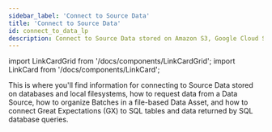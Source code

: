 ```yaml
---
sidebar_label: 'Connect to Source Data'
title: 'Connect to Source Data'
id: connect_to_data_lp
description: Connect to Source Data stored on Amazon S3, Google Cloud Storage (GCS), Microsoft Azure Blob Storage, or local filesystems.
---
```


import LinkCardGrid from '/docs/components/LinkCardGrid';
import LinkCard from '/docs/components/LinkCard';

<p class="DocItem__header-description">This is where you'll find information for connecting to Source Data stored on databases and local filesystems, how to request data from a Data Source, how to organize Batches in a file-based Data Asset, and how to connect Great Expectations (GX) to SQL tables and data returned by SQL database queries.</p>

<LinkCardGrid>
  <LinkCard topIcon label="Connect to filesystem Source Data" description="Connect to filesystem Source Data" href="/docs/guides/connecting_to_your_data/fluent/filesystem/connect_filesystem_source_data" icon="/img/connect_icon.svg" />
  <LinkCard topIcon label="Connect to in-memory Source Data using Pandas" description="Connect to in-memory Source Data using Pandas" href="/docs/guides/connecting_to_your_data/fluent/in_memory/how_to_connect_to_in_memory_data_using_pandas" icon="/img/connect_icon.svg" />
  <LinkCard topIcon label="Connect to SQL database Source Data" description="Connect to Source Data stored on SQL databases" href="/docs/guides/connecting_to_your_data/fluent/database/connect_sql_source_data" icon="/img/connect_icon.svg" />
  <LinkCard topIcon label="Manage Data Assets" description="Request data from a Data Source and organize Batches in file-based and SQL Data Assets" href="/docs/guides/connecting_to_your_data/manage_data_assets_lp" icon="/img/manage_icon.svg" />
</LinkCardGrid>
